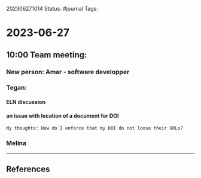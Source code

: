 202306271014
Status: #journal
Tags: 

# 2023-06-27

## 10:00 Team meeting: 

 
### New person: Amar - software developper
### Tegan: 
#### ELN discussion
#### an issue with location of a document for DOI
	My thoughts: How do I enforce that my DOI do not loose their URLs?
### Melina



---
## References
